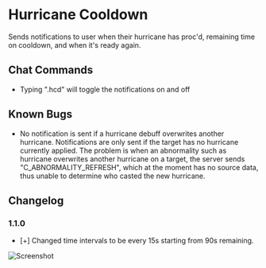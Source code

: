 # Hurricane Cooldown

Sends notifications to user when their hurricane has proc'd, remaining time on cooldown, and when it's ready again.


## Chat Commands
* Typing ".hcd" will toggle the notifications on and off


## Known Bugs
* No notification is sent if a hurricane debuff overwrites another hurricane. Notifications are only sent if the target has no hurricane currently applied.
The problem is when an abnormality such as hurricane overwrites another hurricane on a target, the server sends "C_ABNORMALITY_REFRESH", which at the moment 
has no source data, thus unable to determine who casted the new hurricane.


## Changelog 
### 1.1.0
* [+] Changed time intervals to be every 15s starting from 90s remaining.


![Screenshot](http://i.imgur.com/oMZVc7c.jpg)

